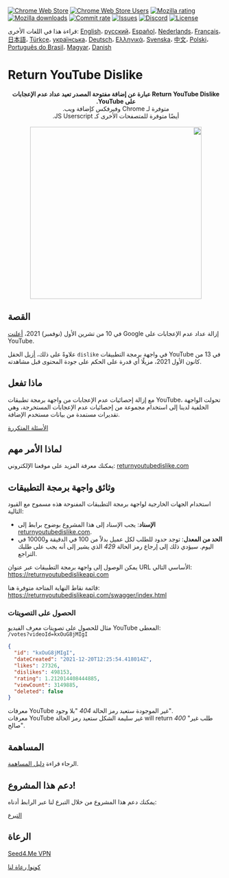 <p dir="rtl"> <!-- Right-to-left orientation, GitHub does not support this automatically. -->

[![Chrome Web Store](https://img.shields.io/chrome-web-store/stars/gebbhagfogifgggkldgodflihgfeippi?label=Chrome%20Rating&style=flat&logo=google)](https://chrome.google.com/webstore/detail/youtube-dislike-button/gebbhagfogifgggkldgodflihgfeippi/)
[![Chrome Web Store Users](https://img.shields.io/chrome-web-store/users/gebbhagfogifgggkldgodflihgfeippi?label=Chrome%20Users&style=flat&logo=google)](https://chrome.google.com/webstore/detail/youtube-dislike-button/gebbhagfogifgggkldgodflihgfeippi/)
[![Mozilla rating](https://img.shields.io/amo/stars/return-youtube-dislikes?label=Firefox%20Rating&style=flat&logo=firefox)](https://addons.mozilla.org/en-US/firefox/addon/return-youtube-dislikes/)
[![Mozilla downloads](https://img.shields.io/amo/users/return-youtube-dislikes?label=Firefox%20Users&style=flat&logo=firefox)](https://addons.mozilla.org/en-US/firefox/addon/return-youtube-dislikes/)
[![Commit rate](https://img.shields.io/github/commit-activity/m/Anarios/return-youtube-dislike?label=Commits&style=flat)](https://github.com/Anarios/return-youtube-dislike/commits/main)
[![Issues](https://img.shields.io/github/issues/Anarios/return-youtube-dislike?style=flat&label=Issues)](https://github.com/Anarios/return-youtube-dislike/issues)
[![Discord](https://img.shields.io/discord/909435648170160229?label=Discord&style=flat&logo=discord)](https://discord.gg/UMxyMmCgfF)
[![License](https://img.shields.io/badge/License-GPLv3-blue.svg?style=flat)](https://github.com/Anarios/return-youtube-dislike/blob/main/LICENSE)

قراءة هذا في اللغات الأخرى: [English](README.md)، [русский](READMEru.md)، [Español](READMEes.md)، [Nederlands](READMEnl.md)، [Français](READMEfr.md)، [日本語](READMEja.md)، [Türkçe](READMEtr.md)، [українська](READMEuk.md)، [Deutsch](READMEde.md)، [Ελληνικά](READMEgr.md)، [Svenska](READMEsv.md)، [中文](READMEcn.md)، [Polski](READMEpl.md)، [Português do Brasil](READMEpt_BR.md)، [Magyar](READMEhu.md)، [Danish](READMEda.md)
# Return YouTube Dislike

<p align="center" dir= "rtl">
    <b>Return YouTube Dislike عبارة عن إضافة مفتوحة المصدر تعيد عداد عدم الإعجابات على YouTube.</b><br>
    متوفرة لـ Chrome وفيرفكس كإضافة ويب.<br>
    أيضًا متوفرة للمتصفحات الأخرى كـ JS Userscript.<br><br>
    <img width="400px" src="https://user-images.githubusercontent.com/18729296/141743755-2be73297-250e-4cd1-ac93-8978c5a39d10.png"/>
</p>

## القصة

في 10 من تشرين الأول (نوفمبر) 2021، [أعلنت](https://blog.youtube/news-and-events/update-to-youtube/) Google إزالة عداد عدم الإعجابات على YouTube.

علاوةً على ذلك، [أزيل](https://support.google.com/youtube/thread/134791097/update-to-youtube-dislike-counts) الحقل `dislike` في واجهة برمجة التطبيقات YouTube في 13 من كانون الأول 2021، مزيلًا أي قدرة على الحكم على جودة المحتوى قبل مشاهدته.

## ماذا تفعل

مع إزالة إحصائيات عدم الإعجابات من واجهة برمجة تطبيقات YouTube، تحولت الواجهة الخلفية لدينا إلى استخدام مجموعة من إحصائيات عدم الإعجابات المستخرجة، وهي تقديرات مستمدة من بيانات مستخدم الإضافة.

[الأسئلة المتكررة](https://github.com/Anarios/return-youtube-dislike/blob/main/Docs/FAQ.md)

## لماذا الأمر مهم

يمكنك معرفة المزيد على موقعنا الإلكتروني: [returnyoutubedislike.com](https://www.returnyoutubedislike.com/)

## وثائق واجهة برمجة التطبيقات

استخدام الجهات الخارجية لواجهة برمجة التطبيقات المفنوحة هذه مسموح مع القيود التالية:

- **الإسناد**: يجب الإسناد إلى هذا المشروع بوضوح برابط إلى [returnyoutubedislike.com](https://returnyoutubedislike.com/).
- **الحد من المعدل**: توجد حدود للطلب لكل عميل بدلاً من 100 في الدقيقة و10000 في اليوم. سيؤدي ذلك إلى إرجاع رمز الحالة _429_ الذي يشير إلى أنه يجب على طلبك التراجع.

يمكن الوصول إلى واجهة برمجة التطبيقات عبر عنوان URL الأساسي التالي:  
https://returnyoutubedislikeapi.com

قائمة نقاط النهاية المتاحة متوفرة هنا:  
https://returnyoutubedislikeapi.com/swagger/index.html

### الحصول على التصويتات

مثال للحصول على تصويتات معرف الفيديو YouTube المعطى:  
`/votes?videoId=kxOuG8jMIgI`

```json
{
  "id": "kxOuG8jMIgI",
  "dateCreated": "2021-12-20T12:25:54.418014Z",
  "likes": 27326,
  "dislikes": 498153,
  "rating": 1.212014408444885,
  "viewCount": 3149885,
  "deleted": false
}
```

معرفات YouTube غير الموجودة ستعيد رمز الحالة _404_ "بلا وجود".  
معرفات YouTube غير سليمة الشكل ستعيد رمز الحالة will return _400_ "طلب غير صالح".

<!---
## وثائق واجهة برمجة التطبيقات

يمكنك عرض جميع الوثائق على موقعنا الإلكتروني.
[https://returnyoutubedislike.com/documentation/](https://returnyoutubedislike.com/documentation/) -->

## المساهمة

الرجاء قراءة [دليل المساهمة](https://github.com/Anarios/return-youtube-dislike/blob/main/CONTRIBUTINGar.md).

## دعم هذا المشروع!

يمكنك دعم هذا المشروع من خلال التبرع لنا عبر الرابط أدناه:

[التبرع](https://returnyoutubedislike.com/donate)

## الرعاة

[Seed4.Me VPN](https://www.seed4.me/users/register?gift=ReturnYoutubeDislike)

[كونوا رعاة لنا](https://www.patreon.com/join/returnyoutubedislike/checkout?rid=8008601)

</p>